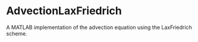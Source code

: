 # AdvectionLaxFriedrich
A MATLAB implementation of the advection equation using the LaxFriedrich scheme.
